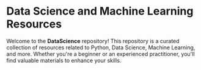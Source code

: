 # Data Science and Machine Learning Resources

Welcome to the **DataScience** repository! This repository is a curated collection of resources related to Python, Data Science, Machine Learning, and more. Whether you're a beginner or an experienced practitioner, you'll find valuable materials to enhance your skills.
